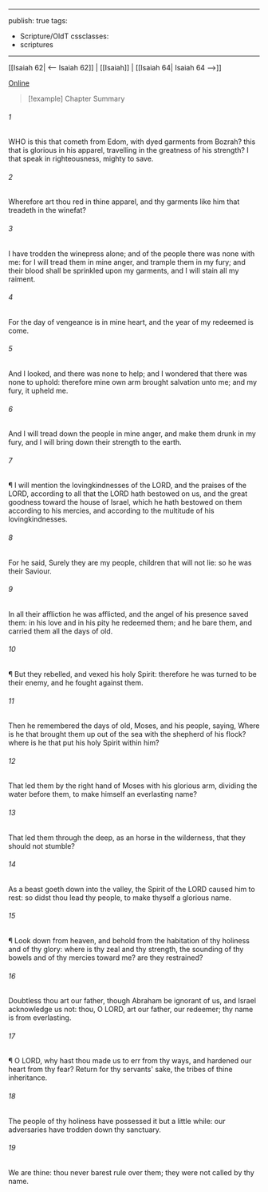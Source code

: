 

---
publish: true
tags:
  - Scripture/OldT
cssclasses:
  - scriptures
---
[[Isaiah 62| <-- Isaiah 62]] | [[Isaiah]] | [[Isaiah 64| Isaiah 64 -->]]

[Online](https://churchofjesuschrist.org/study/scriptures/ot/isa/63?lang=eng)

>[!example] Chapter Summary
>
###### 1
WHO is this that cometh from Edom, with dyed garments from Bozrah?  this that is glorious in his apparel, travelling in the greatness of his strength?  I that speak in righteousness, mighty to save.
###### 2
Wherefore art thou red in thine apparel, and thy garments like him that treadeth in the winefat?
###### 3
I have trodden the winepress alone; and of the people there was none with me: for I will tread them in mine anger, and trample them in my fury; and their blood shall be sprinkled upon my garments, and I will stain all my raiment.
###### 4
For the day of vengeance is in mine heart, and the year of my redeemed is come.
###### 5
And I looked, and there was none to help; and I wondered that there was none to uphold: therefore mine own arm brought salvation unto me; and my fury, it upheld me.
###### 6
And I will tread down the people in mine anger, and make them drunk in my fury, and I will bring down their strength to the earth.
###### 7
¶ I will mention the lovingkindnesses of the LORD, and the praises of the LORD, according to all that the LORD hath bestowed on us, and the great goodness toward the house of Israel, which he hath bestowed on them according to his mercies, and according to the multitude of his lovingkindnesses.
###### 8
For he said, Surely they are my people, children that will not lie: so he was their Saviour.
###### 9
In all their affliction he was afflicted, and the angel of his presence saved them: in his love and in his pity he redeemed them; and he bare them, and carried them all the days of old.
###### 10
¶ But they rebelled, and vexed his holy Spirit: therefore he was turned to be their enemy, and he fought against them.
###### 11
Then he remembered the days of old, Moses, and his people, saying, Where is he that brought them up out of the sea with the shepherd of his flock?  where is he that put his holy Spirit within him?
###### 12
That led them by the right hand of Moses with his glorious arm, dividing the water before them, to make himself an everlasting name?
###### 13
That led them through the deep, as an horse in the wilderness, that they should not stumble?
###### 14
As a beast goeth down into the valley, the Spirit of the LORD caused him to rest: so didst thou lead thy people, to make thyself a glorious name.
###### 15
¶ Look down from heaven, and behold from the habitation of thy holiness and of thy glory: where is thy zeal and thy strength, the sounding of thy bowels and of thy mercies toward me?  are they restrained?
###### 16
Doubtless thou art our father, though Abraham be ignorant of us, and Israel acknowledge us not: thou, O LORD, art our father, our redeemer; thy name is from everlasting.
###### 17
¶ O LORD, why hast thou made us to err from thy ways, and hardened our heart from thy fear?  Return for thy servants' sake, the tribes of thine inheritance.
###### 18
The people of thy holiness have possessed it but a little while: our adversaries have trodden down thy sanctuary.
###### 19
We are thine: thou never barest rule over them; they were not called by thy name.



